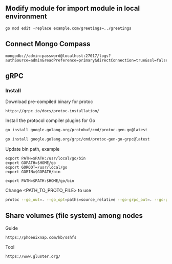 ## Modify module for import module in local environment
````
go mod edit -replace example.com/greetings=../greetings
````

## Connect Mongo Compass

````
mongodb://admin:password@localhost:27017/logs?authSource=admin&readPreference=primary&directConnection=true&ssl=false
````

## gRPC

### Install
Download pre-compiled binary for protoc

````
https://grpc.io/docs/protoc-installation/
````

Install the protocol compiler plugins for Go
````sh
go install google.golang.org/protobuf/cmd/protoc-gen-go@latest

go install google.golang.org/grpc/cmd/protoc-gen-go-grpc@latest
````

Update bin path, example
````
export PATH=$PATH:/usr/local/go/bin
export GOPATH=$HOME/go
export GOROOT=/usr/local/go
export GOBIN=$GOPATH/bin

export PATH=$PATH:$HOME/go/bin
````
Change <PATH_TO_PROTO_FILE> to use
````sh
protoc --go_out=. --go_opt=paths=source_relative --go-grpc_out=. --go-grpc_opt=paths=source_relative <PATH_TO_PROTO_FILE>
````

## Share volumes (file system) among nodes
Guide
````
https://phoenixnap.com/kb/sshfs
````

Tool
````
https://www.gluster.org/
````